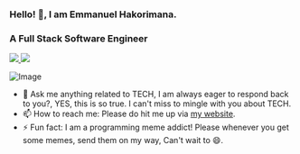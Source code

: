 ### Hello! 👋, I am Emmanuel Hakorimana.
### A Full Stack Software Engineer


<a href="https://github.com/hakoemmy/github-actions">

![](https://github.com/hakoemmy/github-actions/blob/master/generated/overview.svg)
![](https://github.com/hakoemmy/github-actions/blob/master/generated/languages.svg)

</a>

![Image](https://www.masterdc.com/images/photos/best-music-for-programmers.jpg)

- 💬 Ask me anything related to TECH, I am always eager to respond back to you?, YES, this is so true. I can't miss to mingle with you about TECH.
- 📫 How to reach me: Please do hit me up via [my website](https://www.emmanuelhakorimana.me/).
- ⚡ Fun fact: I am a programming meme addict! Please whenever you get some memes, send them on my way, Can't wait to 😄. 

